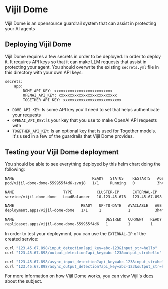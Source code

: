 # Vijil Dome

Vijil Dome is an opensource guardrail system that can assist in protecting your AI agents

## Deploying Vijil Dome

Vijil Dome requires a few secrets in order to be deployed. In order to deploy it. It requires API keys so that it can make LLM requests that assist in protecting your agent. You should overwrite the existing `secrets.yml` file in this directory with your own API keys:

```bash
secrets:
    app:
        DOME_API_KEY: xxxxxxxxxxxxxxxxxxxxxxxxxx
        OPENAI_API_KEY: xxxxxxxxxxxxxxxxxxxxxxxxxx
        TOGETHER_API_KEY: xxxxxxxxxxxxxxxxxxxxxxxxxx
```

- `DOME_API_KEY`: Is some API key you'll need to set that helps authenticate your requests
- `OPENAI_API_KEY`: Is your key that you use to make OpenAI API requests with
- `TOGETHER_API_KEY`: Is an optional key that is used for Together models. It's used in a few of the guardrails that Vijil Dome provides.

## Testing your Vijil Dome deployment

You should be able to see everything deployed by this helm chart doing the following:
```bash
NAME                                   READY   STATUS    RESTARTS   AGE
pod/vijil-dome-dome-559955f4d6-zvnj8   1/1     Running   0          3h4m

NAME                      TYPE           CLUSTER-IP      EXTERNAL-IP     PORT(S)        AGE
service/vijil-dome-dome   LoadBalancer   10.123.45.678   123.45.67.898   80:31809/TCP   3h4m

NAME                              READY   UP-TO-DATE   AVAILABLE   AGE
deployment.apps/vijil-dome-dome   1/1     1            1           3h4m

NAME                                         DESIRED   CURRENT   READY   AGE
replicaset.apps/vijil-dome-dome-559955f4d6   1         1         1       3h4m
```

In order to test your deployment, you can use the `EXTERNAL-IP` of the created service:
```bash
curl "123.45.67.898/input_detection?api_key=abc-123&input_str=hello"
curl "123.45.67.898/output_detection?api_key=abc-123&output_str=hello"

curl "123.45.67.898/async_input_detection?api_key=abc-123&input_str=hello"
curl "123.45.67.898/async_output_detection?api_key=abc-123&output_str=hello"
```

For more information on how Vijil Dome works, you can view Vijil's [docs](https://docs.vijil.ai/dome/intro.html) about the subject.

